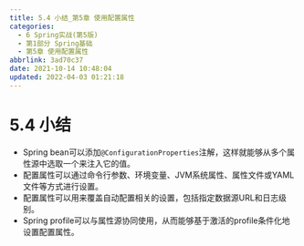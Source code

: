 ```yaml
---
title: 5.4 小结_第5章 使用配置属性
categories: 
  - 6 Spring实战(第5版)
  - 第1部分 Spring基础
  - 第5章 使用配置属性
abbrlink: 3ad70c37
date: 2021-10-14 10:48:04
updated: 2022-04-03 01:21:18
---
```

# 5.4 小结
- Spring bean可以添加`@ConfigurationProperties`注解，这样就能够从多个属性源中选取一个来注入它的值。
- 配置属性可以通过命令行参数、环境变量、JVM系统属性、属性文件或YAML文件等方式进行设置。
- 配置属性可以用来覆盖自动配置相关的设置，包括指定数据源URL和日志级别。
- Spring profile可以与属性源协同使用，从而能够基于激活的profile条件化地设置配置属性。

